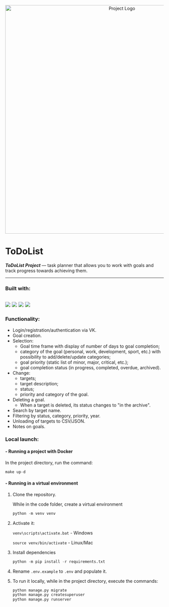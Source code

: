 <p align="center">
      <img src="https://github.com/serj-goa/todolist_project/blob/main/logo.png" alt="Project Logo" width="726">

[//]: # (<img src="https://www.seekpng.com/png/detail/1012-10120478_the-to-do-list-graphic-design.png" )
[//]: # (alt="The To Do List - Graphic Design@seekpng.com" width="726">)
</p>

[//]: # (<kbd>)

[//]: # (    <img src="https://github.com/serj-goa/todolist_project/blob/main/logo.png" alt="Project Logo">)

[//]: # (</kbd>)

[//]: # ()
[//]: # (![Project logo]&#40;https://github.com/serj-goa/todolist_project/blob/main/logo.png&#41;)

# ToDoList

<b>_ToDoList_ _Project_</b> — task planner that allows you to work with goals and track progress towards achieving them.

---

### Built with:

[<img src="https://img.shields.io/badge/python-3.10%20%7C%203.11-blue?style=for-the-badge&logo=Python">](https://www.python.org/)
[<img src="https://img.shields.io/badge/Django-4.1.17-blue?style=for-the-badge&logo=Django">](https://docs.djangoproject.com/en/4.1/)
[<img src="https://img.shields.io/badge/PostgreSQL-grey?style=for-the-badge&logo=PostgreSQL">](https://www.postgresql.org/)
[<img src="https://img.shields.io/badge/Docker-grey?style=for-the-badge&logo=Docker">](https://docs.docker.com/)
---

### Functionality:

* Login/registration/authentication via VK.
* Goal creation.
* Selection:
    * Goal time frame with display of number of days to goal completion;
    * category of the goal (personal, work, development, sport, etc.) with possibility to add/delete/update categories;
    * goal priority (static list of minor, major, critical, etc.);
    * goal completion status (in progress, completed, overdue, archived).
* Change:
    * targets;
    * target description;
    * status;
    * priority and category of the goal.
* Deleting a goal.
    * When a target is deleted, its status changes to "in the archive".
* Search by target name.
* Filtering by status, category, priority, year.
* Unloading of targets to CSV/JSON.
* Notes on goals.

### Local launch:

#### - Running a project with Docker

In the project directory, run the command:

```python
make up-d
```

#### - Running in a virtual environment

1. Clone the repository.

    While in the code folder, create a virtual environment 

    ```python
    python -m venv venv
    ```

2. Activate it:

    `venv\scripts\activate.bat` - Windows

    `source venv/bin/activate`  - Linux/Mac


3. Install dependencies 
    ```python
    python -m pip install -r requirements.txt
   ```

4. Rename `.env.example` to `.env` and populate it.


5. To run it locally, while in the project directory, execute the commands:

    ```python
    python manage.py migrate
    python manage.py createsuperuser
    python manage.py runserver
    ```
